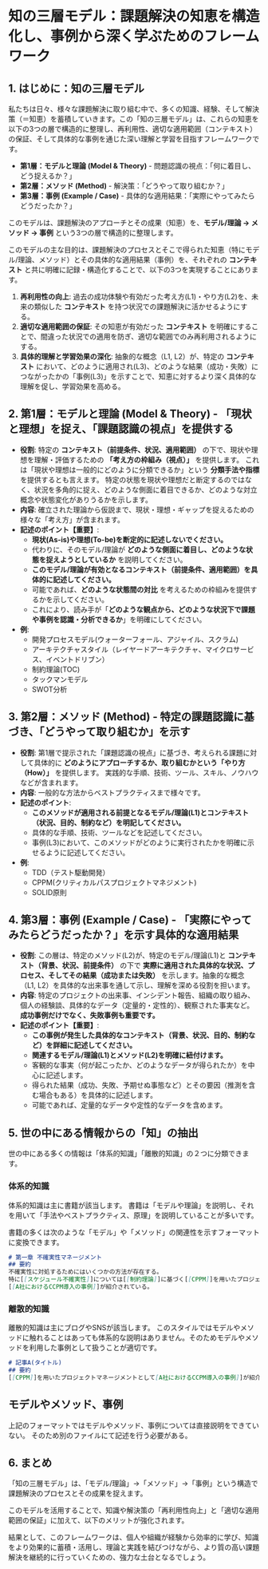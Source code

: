 # 知の三層モデル：課題解決の知恵を構造化し、事例から深く学ぶためのフレームワーク

## **1. はじめに：知の三層モデル**

私たちは日々、様々な課題解決に取り組む中で、多くの知識、経験、そして解決策（＝知恵）を蓄積していきます。この「知の三層モデル」は、これらの知恵を以下の3つの層で構造的に整理し、再利用性、適切な適用範囲（コンテキスト）の保証、そして具体的な事例を通じた深い理解と学習を目指すフレームワークです。

* **第1層：モデルと理論 (Model & Theory)** - 問題認識の視点：「何に着目し、どう捉えるか？」
* **第2層：メソッド (Method)** - 解決策：「どうやって取り組むか？」
* **第3層：事例 (Example / Case)** - 具体的な適用結果：「実際にやってみたらどうだったか？」

このモデルは、課題解決のアプローチとその成果（知恵）を、**モデル/理論 → メソッド → 事例** という3つの層で構造的に整理します。

このモデルの主な目的は、課題解決のプロセスとそこで得られた知恵（特にモデル/理論、メソッド）とその具体的な適用結果（事例）を、それぞれの **コンテキスト** と共に明確に記録・構造化することで、以下の3つを実現することにあります。

1.  **再利用性の向上**: 過去の成功体験や有効だった考え方(L1)・やり方(L2)を、未来の類似した **コンテキスト** を持つ状況での課題解決に活かせるようにする。
2.  **適切な適用範囲の保証**: その知恵が有効だった **コンテキスト** を明確にすることで、間違った状況での適用を防ぎ、適切な範囲でのみ再利用されるようにする。
3.  **具体的理解と学習効果の深化**: 抽象的な概念（L1, L2）が、特定の **コンテキスト** において、どのように適用され(L3)、どのような結果（成功・失敗）につながったかの「事例(L3)」を示すことで、知恵に対するより深く具体的な理解を促し、学習効果を高める。

## 2. 第1層：モデルと理論 (Model & Theory) - 「現状と理想」を捉え、「課題認識の視点」を提供する
* **役割**: 特定の **コンテキスト（前提条件、状況、適用範囲）** の下で、現状や理想を理解・評価するための **「考え方の枠組み（視点）」** を提供します。
これは「現状や理想は一般的にどのように分類できるか」という **分類手法や指標** を提供するとも言えます。 
特定の状態を現状や理想だと断定するのではなく、状況を多角的に捉え、どのような側面に着目できるか、どのような対立概念や状態変化がありうるかを示します。
* **内容**: 確立された理論から仮説まで、現状・理想・ギャップを捉えるための様々な「考え方」が含まれます。
* **記述のポイント【重要】**:
  * **現状(As-is)や理想(To-be)を断定的に記述しないでください。**
  * 代わりに、そのモデル/理論が **どのような側面に着目し、どのような状態を捉えようとしているか** を説明してください。
  * **このモデル/理論が有効となるコンテキスト（前提条件、適用範囲）を具体的に記述してください。**
  * 可能であれば、**どのような状態間の対比** を考えるための枠組みを提供するかを示してください。
  * これにより、読み手が「**どのような観点から、どのような状況下で課題や事例を認識・分析できるか**」を明確にしてください。
* **例**:
  * 開発プロセスモデル(ウォーターフォール、アジャイル、スクラム)
  * アーキテクチャスタイル（レイヤードアーキテクチャ、マイクロサービス、イベントドリブン）
  * 制約理論(TOC)
  * タックマンモデル
  * SWOT分析

## 3. 第2層：メソッド (Method) - 特定の課題認識に基づき、「どうやって取り組むか」を示す
* **役割**: 第1層で提示された「課題認識の視点」に基づき、考えられる課題に対して具体的に **どのようにアプローチするか、取り組むかという「やり方（How）」** を提供します。
実践的な手順、技術、ツール、スキル、ノウハウなどが含まれます。
* **内容**: 一般的な方法からベストプラクティスまで様々です。
* **記述のポイント**:
  * **このメソッドが適用される前提となるモデル/理論(L1)とコンテキスト（状況、目的、制約など）を明記してください。**
  * 具体的な手順、技術、ツールなどを記述してください。
  * 事例(L3)において、このメソッドがどのように実行されたかを明確に示せるように記述してください。
* **例**:
  * TDD（テスト駆動開発）
  * CPPM(クリティカルパスプロジェクトマネジメント)
  * SOLID原則
  
## 4. 第3層：事例 (Example / Case) - 「実際にやってみたらどうだったか？」を示す具体的な適用結果
* **役割**: この層は、特定のメソッド(L2)が、特定のモデル/理論(L1)と **コンテキスト（背景、状況、前提条件）** の下で **実際に適用された具体的な状況、プロセス、そしてその結果（成功または失敗）** を示します。抽象的な概念（L1, L2）を具体的な出来事を通して示し、理解を深める役割を担います。
* **内容**: 特定のプロジェクトの出来事、インシデント報告、組織の取り組み、個人の経験談、具体的なデータ（定量的・定性的）、観察された事実など。**成功事例だけでなく、失敗事例も重要です。**
* **記述のポイント【重要】**:
  * **この事例が発生した具体的なコンテキスト（背景、状況、目的、制約など）を詳細に記述してください。**
  * **関連するモデル/理論(L1)とメソッド(L2)を明確に紐付けます。**
  * 客観的な事実（何が起こったか、どのようなデータが得られたか）を中心に記述します。
  * 得られた結果（成功、失敗、予期せぬ事態など）とその要因（推測を含む場合もある）を具体的に記述します。
  * 可能であれば、定量的なデータや定性的なデータを含めます。

## 5. 世の中にある情報からの「知」の抽出
世の中にある多くの情報は「体系的知識」「離散的知識」の２つに分類できます。
### 体系的知識
体系的知識は主に書籍が該当します。
書籍は「モデルや理論」を説明し、それを用いて「手法やベストプラクティス、原理」を説明していることが多いです。

書籍の多くは次のような「モデル」や「メソッド」の関連性を示すフォーマットに変換できます。
``` 書籍hoge.md
# 第一章 不確実性マネージメント
## 要約 
不確実性に対処するためにはいくつかの方法が存在する。
特に[[スケジュール不確実性]]については[[制約理論]]に基づく[[CPPM]]を用いたプロジェクトマネジメント手法が有効である。
[[A社におけるCCPM導入の事例]]が紹介されている。
```
### 離散的知識
離散的知識は主にブログやSNSが該当します。
このスタイルではモデルやメソッドに触れることはあっても体系的な説明はありません。そのためモデルやメソッドを利用した事例として扱うことが適切です。
``` ブログhoge-記事A.md
# 記事A(タイトル)
## 要約 
[[CPPM]]を用いたプロジェクトマネージメントとして[A社におけるCCPM導入の事例]]が紹介されている。
```

## モデルやメソッド、事例
上記のフォーマットではモデルやメソッド、事例については直接説明をできていない。
そのため別のファイルにて記述を行う必要がある。

## 6. まとめ

「知の三層モデル」は、「モデル/理論」→「メソッド」→「事例」という構造で課題解決のプロセスとその成果を捉えます。

このモデルを活用することで、知識や解決策の「再利用性向上」と「適切な適用範囲の保証」に加えて、以下のメリットが強化されます。

結果として、このフレームワークは、個人や組織が経験から効率的に学び、知識をより効果的に蓄積・活用し、理論と実践を結びつけながら、より質の高い課題解決を継続的に行っていくための、強力な土台となるでしょう。